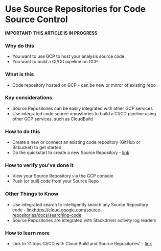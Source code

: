 # Use Source Repositories for Code Source Control

**IMPORTANT: THIS ARTICLE IS IN PROGRESS**

### Why do this
 - You want to use GCP to host your analysis source code
 - You want to build a CI/CD pipeline on GCP 

### What is this
 - Code repository hosted on GCP - can be new or mirror of existing repo

### Key considerations
 - Source Repositories can be easily integrated with other GCP services
 - Use integrated code source repositories to build a CI/CD pipeline using other GCP services, such as CloudBuild

### How to do this
 - Create a new or connect an existing code repository (GitHub or Bitbucket) to get started
 - Do the quickstart to create a new Source Repository - [link](https://cloud.google.com/source-repositories/docs/quickstart)


### How to verify you've done it
 - View your Source Repository via the GCP console
 - Push (or pull) code from your Source Repo

### Other Things to Know
 - Use integrated search to intelligently search any Source Repository code - [link]()https://cloud.google.com/source-repositories/docs/searching-code
 - Source Repositories are integrated with Stackdriver activity log readers

### How to learn more
 - Link to 'Gitops CI/CD with Cloud Build and Source Repositories' - [link](https://cloud.google.com/kubernetes-engine/docs/tutorials/gitops-cloud-build)